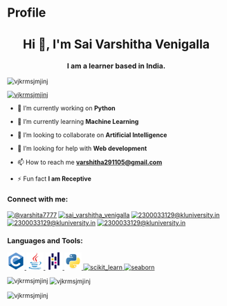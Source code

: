 # Profile<h1 align="center">Hi 👋, I'm Sai Varshitha Venigalla</h1>
<h3 align="center">I am a learner based in India.</h3>

<p align="left"> <img src="https://komarev.com/ghpvc/?username=vjkrmsjmjinj&label=Profile%20views&color=0e75b6&style=flat" alt="vjkrmsjmjinj" /> </p>

<p align="left"> <a href="https://github.com/ryo-ma/github-profile-trophy"><img src="https://github-profile-trophy.vercel.app/?username=vjkrmsjmjinj" alt="vjkrmsjmjinj" /></a> </p>

- 🔭 I’m currently working on **Python**

- 🌱 I’m currently learning **Machine Learning**

- 👯 I’m looking to collaborate on **Artificial Intelligence**

- 🤝 I’m looking for help with **Web development**

- 📫 How to reach me **varshitha291105@gmail.com**

- ⚡ Fun fact **I am Receptive**

<h3 align="left">Connect with me:</h3>
<p align="left">
<a href="https://twitter.com/@varshita7777" target="blank"><img align="center" src="https://raw.githubusercontent.com/rahuldkjain/github-profile-readme-generator/master/src/images/icons/Social/twitter.svg" alt="@varshita7777" height="30" width="40" /></a>
<a href="https://instagram.com/sai_varshitha_venigalla" target="blank"><img align="center" src="https://raw.githubusercontent.com/rahuldkjain/github-profile-readme-generator/master/src/images/icons/Social/instagram.svg" alt="sai_varshitha_venigalla" height="30" width="40" /></a>
<a href="https://www.codechef.com/users/2300033129@kluniversity.in" target="blank"><img align="center" src="https://cdn.jsdelivr.net/npm/simple-icons@3.1.0/icons/codechef.svg" alt="2300033129@kluniversity.in" height="30" width="40" /></a>
<a href="https://www.hackerrank.com/2300033129@kluniversity.in" target="blank"><img align="center" src="https://raw.githubusercontent.com/rahuldkjain/github-profile-readme-generator/master/src/images/icons/Social/hackerrank.svg" alt="2300033129@kluniversity.in" height="30" width="40" /></a>
<a href="https://www.leetcode.com/2300033129@kluniversity.in" target="blank"><img align="center" src="https://raw.githubusercontent.com/rahuldkjain/github-profile-readme-generator/master/src/images/icons/Social/leet-code.svg" alt="2300033129@kluniversity.in" height="30" width="40" /></a>
</p>

<h3 align="left">Languages and Tools:</h3>
<p align="left"> <a href="https://www.cprogramming.com/" target="_blank" rel="noreferrer"> <img src="https://raw.githubusercontent.com/devicons/devicon/master/icons/c/c-original.svg" alt="c" width="40" height="40"/> </a> <a href="https://www.java.com" target="_blank" rel="noreferrer"> <img src="https://raw.githubusercontent.com/devicons/devicon/master/icons/java/java-original.svg" alt="java" width="40" height="40"/> </a> <a href="https://pandas.pydata.org/" target="_blank" rel="noreferrer"> <img src="https://raw.githubusercontent.com/devicons/devicon/2ae2a900d2f041da66e950e4d48052658d850630/icons/pandas/pandas-original.svg" alt="pandas" width="40" height="40"/> </a> <a href="https://www.python.org" target="_blank" rel="noreferrer"> <img src="https://raw.githubusercontent.com/devicons/devicon/master/icons/python/python-original.svg" alt="python" width="40" height="40"/> </a> <a href="https://scikit-learn.org/" target="_blank" rel="noreferrer"> <img src="https://upload.wikimedia.org/wikipedia/commons/0/05/Scikit_learn_logo_small.svg" alt="scikit_learn" width="40" height="40"/> </a> <a href="https://seaborn.pydata.org/" target="_blank" rel="noreferrer"> <img src="https://seaborn.pydata.org/_images/logo-mark-lightbg.svg" alt="seaborn" width="40" height="40"/> </a> </p>

<p><img align="left" src="https://github-readme-stats.vercel.app/api/top-langs?username=vjkrmsjmjinj&show_icons=true&locale=en&layout=compact" alt="vjkrmsjmjinj" /></p>

<p>&nbsp;<img align="center" src="https://github-readme-stats.vercel.app/api?username=vjkrmsjmjinj&show_icons=true&locale=en" alt="vjkrmsjmjinj" /></p>

<p><img align="center" src="https://github-readme-streak-stats.herokuapp.com/?user=vjkrmsjmjinj&" alt="vjkrmsjmjinj" /></p>
